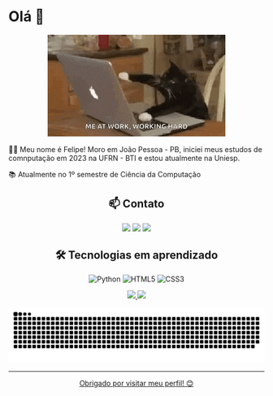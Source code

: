 <h1 align="left">Olá 👋</h1>

<p align="center">
  <img src="gato.gif" alt="gato" />
</p>

<p align="left">
  👨‍💻 Meu nome é Felipe! Moro em João Pessoa - PB, iniciei meus estudos de comnputação em 2023 na UFRN - BTI e estou atualmente na Uniesp.<br>
  
  📚 Atualmente no 1º semestre de Ciência da Computação<br>
</p>

<h2 align="center">📫 Contato</h2>

<div align="center">
<a href="https://instagram.com/feliperhydan" target="_blank"><img loading="lazy" src="https://img.shields.io/badge/-Instagram-%23E4405F?style=for-the-badge&logo=instagram&logoColor=white" target="_blank"></a>
<a href = "mailto:frhydan@gmail.com"><img loading="lazy" src="https://img.shields.io/badge/Gmail-D14836?style=for-the-badge&logo=gmail&logoColor=white" target="_blank"></a>
<a href="https://www.linkedin.com/in/felipe-rhydan-96b513318/" target="_blank"><img loading="lazy" src="https://img.shields.io/badge/-LinkedIn-%230077B5?style=for-the-badge&logo=linkedin&logoColor=white" target="_blank"></a>   
</div>

<h2 align="center">🛠️ Tecnologias em aprendizado</h2>

<p align="center">
  <img src="https://img.shields.io/badge/Python-blue?logo=python&logoColor=white" alt="Python">
  <img src="https://img.shields.io/badge/HTML5-orange?logo=html5&logoColor=white" alt="HTML5">
  <img src="https://img.shields.io/badge/CSS3-blue?logo=css3&logoColor=white" alt="CSS3">
</p>

<div align="center">
<a href="https://github.com/feliperhydan">
<img loading="lazy" height="140em" src="https://github-readme-stats.vercel.app/api/top-langs/?username=feliperhydan&layout=compact&langs_count=7&theme=github_dark"/>
<img loading="lazy" height="140em" src="https://github-readme-stats.vercel.app/api?username=feliperhydan&show_icons=true&theme=github_dark&include_all_commits=true&count_private=true"/>
</div>

![snake gif](https://github.com/feliperhydan/feliperhydan/blob/output/github-snake.svg)

---

<p align="center">Obrigado por visitar meu perfil! 😊</p>
